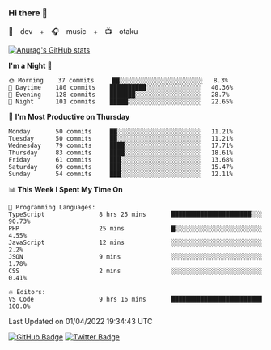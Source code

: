 ### Hi there 👋

🚀　dev　+　🎧　music　+　📺　otaku


[![Anurag's GitHub stats](https://github-readme-stats.vercel.app/api?username=koheitasaka&count_private=true&show_icons=true&theme=monokai)](https://github.com/koheitasaka/github-readme-stats)

<!--START_SECTION:waka-->
**I'm a Night 🦉** 

```text
🌞 Morning    37 commits     ██░░░░░░░░░░░░░░░░░░░░░░░   8.3% 
🌆 Daytime    180 commits    ██████████░░░░░░░░░░░░░░░   40.36% 
🌃 Evening    128 commits    ███████░░░░░░░░░░░░░░░░░░   28.7% 
🌙 Night      101 commits    █████░░░░░░░░░░░░░░░░░░░░   22.65%

```
📅 **I'm Most Productive on Thursday** 

```text
Monday       50 commits     ██░░░░░░░░░░░░░░░░░░░░░░░   11.21% 
Tuesday      50 commits     ██░░░░░░░░░░░░░░░░░░░░░░░   11.21% 
Wednesday    79 commits     ████░░░░░░░░░░░░░░░░░░░░░   17.71% 
Thursday     83 commits     ████░░░░░░░░░░░░░░░░░░░░░   18.61% 
Friday       61 commits     ███░░░░░░░░░░░░░░░░░░░░░░   13.68% 
Saturday     69 commits     ███░░░░░░░░░░░░░░░░░░░░░░   15.47% 
Sunday       54 commits     ███░░░░░░░░░░░░░░░░░░░░░░   12.11%

```


📊 **This Week I Spent My Time On** 

```text
💬 Programming Languages: 
TypeScript               8 hrs 25 mins       ██████████████████████░░░   90.73% 
PHP                      25 mins             █░░░░░░░░░░░░░░░░░░░░░░░░   4.55% 
JavaScript               12 mins             ░░░░░░░░░░░░░░░░░░░░░░░░░   2.2% 
JSON                     9 mins              ░░░░░░░░░░░░░░░░░░░░░░░░░   1.78% 
CSS                      2 mins              ░░░░░░░░░░░░░░░░░░░░░░░░░   0.41%

🔥 Editors: 
VS Code                  9 hrs 16 mins       █████████████████████████   100.0%

```


 Last Updated on 01/04/2022 19:34:43 UTC
<!--END_SECTION:waka-->

[![GitHub Badge](https://img.shields.io/badge/GitHub-100000?style=for-the-badge&logo=github&logoColor=white)](https://github.com/koheitasaka)
[![Twitter Badge](https://img.shields.io/badge/Twitter-1DA1F2?style=for-the-badge&logo=twitter&logoColor=white)](https://twitter.com/sleep_asleep_)
